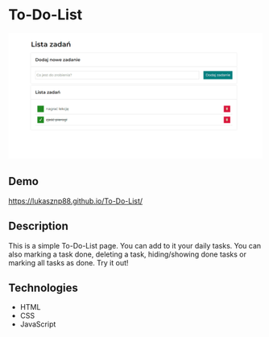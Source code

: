 # To-Do-List

![To-Do-List](images/website.gif)

## Demo

https://lukasznp88.github.io/To-Do-List/

## Description

This is a simple To-Do-List page. You can add to it your daily tasks. You can also marking a task done, deleting a task, hiding/showing done tasks or marking all tasks as done. Try it out!

## Technologies

- HTML
- CSS
- JavaScript
